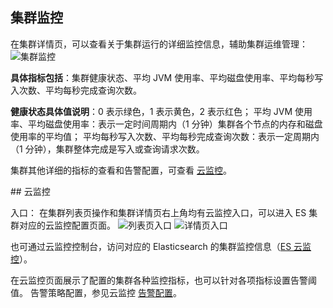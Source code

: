 ## 集群监控 
在集群详情页，可以查看关于集群运行的详细监控信息，辅助集群运维管理：  
![集群监控](https://main.qcloudimg.com/raw/4ba3aa03f52900075845ca05db9480f4.png)  

**具体指标包括**：集群健康状态、平均 JVM 使用率、平均磁盘使用率、平均每秒写入次数、平均每秒完成查询次数。

**健康状态具体值说明**：0 表示绿色，1 表示黄色，2 表示红色；
平均 JVM 使用率、平均磁盘使用率：表示一定时间周期内（1 分钟）集群各个节点的内存和磁盘使用率的平均值；
平均每秒写入次数、平均每秒完成查询次数：表示一定周期内（1 分钟），集群整体完成是写入或查询请求次数。  

集群其他详细的指标的查看和告警配置，可查看 [云监控](#云监控)。

<span id="云监控">
## 云监控
</span>

入口：
在集群列表页操作和集群详情页右上角均有云监控入口，可以进入 ES 集群对应的云监控配置页面。
![列表页入口](https://main.qcloudimg.com/raw/c9851b849088e8ac8389945b63b5bcc1.png)
![详情页入口](https://main.qcloudimg.com/raw/75fea7d1e228dadb5f45f3bfdcf55654.png)

也可通过云监控控制台，访问对应的 Elasticsearch 的集群监控信息（[ES 云监控](https://console.cloud.tencent.com/monitor/product/es)）。


在云监控页面展示了配置的集群各种监控指标，也可以针对各项指标设置告警阈值。
告警策略配置，参见云监控 [告警配置](https://cloud.tencent.com/document/product/248/1073#2.-%E5%91%8A%E8%AD%A6%E7%AD%96%E7%95%A5)。
